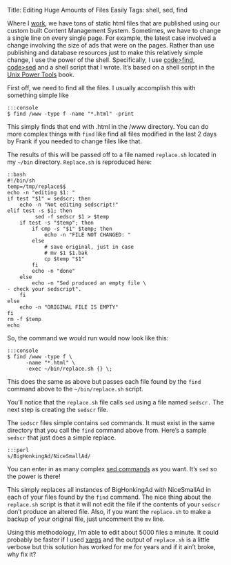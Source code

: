 Title: Editing Huge Amounts of Files Easily
Tags: shell, sed, find

Where I [work](http://www.ign.com), we have tons of static html files
that are published using our custom built Content Management System.
Sometimes, we have to change a single line on every single page. For
example, the latest case involved a change involving the size of ads
that were on the pages. Rather than use publishing and database
resources just to make this relatively simple change, I use the power of
the shell. Specifically, I use
[code\>find](http://unixhelp.ed.ac.uk/CGI/man-cgi?find),
[code\>sed](http://www.grymoire.com/Unix/Sed.html) and a shell script
that I wrote. It’s based on a shell script in the [Unix Power
Tools](http://www.amazon.com/gp/redirect.html?ie=UTF8&location=http%3A%2F%2Fwww.amazon.com%2FPower-Tools-Third-Shelley-Powers%2Fdp%2F0596003307%3Fie%3DUTF8%26s%3Dbooks%26qid%3D1191730398%26sr%3D8-1&tag=slackorama-20&linkCode=ur2&camp=1789&creative=9325)
book.

First off, we need to find all the files. I usually accomplish this with
something simple like

    :::console
    $ find /www -type f -name "*.html" -print

This simply finds that end with .html in the /www directory. You can do
more complex things with `find` like find all files modified in the last
2 days by Frank if you needed to change files like that.

The results of this will be passed off to a file named `replace.sh`
located in my `~/bin` directory. `Replace.sh` is reproduced here:

    ::bash
    #!/bin/sh
    temp=/tmp/replace$$
    echo -n "editing $1: "
    if test "$1" = sedscr; then
        echo -n "Not editing sedscript!"
    elif test -s $1; then
             sed -f sedscr $1 > $temp
        if test -s "$temp"; then
            if cmp -s "$1" $temp; then
                echo -n "FILE NOT CHANGED: "
            else
                # save original, just in case
                # mv $1 $1.bak
                cp $temp "$1"
            fi
            echo -n "done"
        else
            echo -n "Sed produced an empty file \
    - check your sedscript".
        fi
    else
        echo -n "ORIGINAL FILE IS EMPTY"
    fi
    rm -f $temp
    echo

So, the command we would run would now look like this:

    :::console
    $ find /www -type f \
          -name "*.html" \
          -exec ~/bin/replace.sh {} \;

This does the same as above but passes each file found by the `find`
command above to the `~/bin/replace.sh` script.

You’ll notice that the `replace.sh` file calls `sed` using a file named
`sedscr.` The next step is creating the `sedscr` file.

The `sedscr` files simple contains `sed` commands. It must exist in the
same directory that you call the `find` command above from. Here’s a
sample `sedscr` that just does a simple replace.

    :::perl
    s/BigHonkingAd/NiceSmallAd/

You can enter in as many complex [sed commands](http://main.rtfiber.com.tw/~changyj/sed/) as you want. It’s
`sed` so the power is there!

This simply replaces all instances of BigHonkingAd with NiceSmallAd in
each of your files found by the `find` command. The nice thing about the
`replace.sh` script is that it will not edit the file if the contents of
your `sedscr` don’t produce an altered file. Also, if you want the
`replace.sh` to make a backup of your original file, just uncomment the
`mv` line.

Using this methodology, I’m able to edit about 5000 files a minute. It
could probably be faster if I used
[xargs](http://unixhelp.ed.ac.uk/CGI/man-cgi?xargs) and the output of
`replace.sh` is a little verbose but this solution has worked for me for
years and if it ain’t broke, why fix it?
